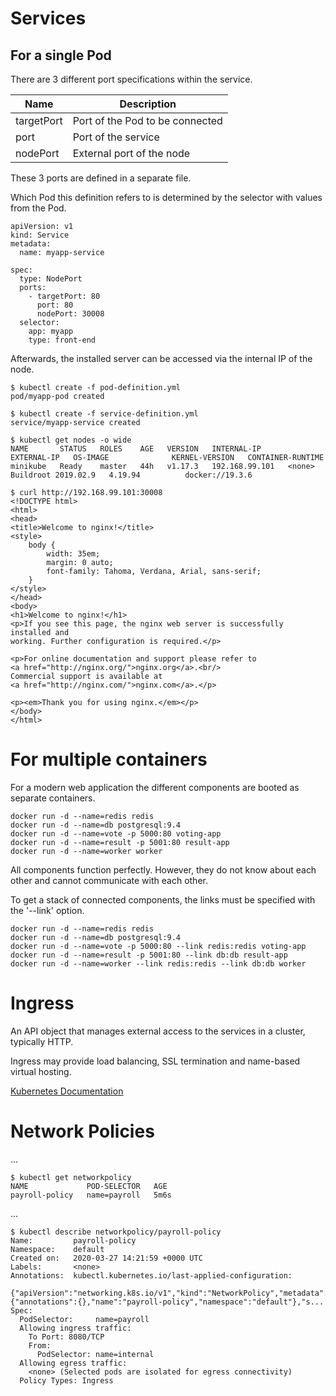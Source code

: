 # Services

## For a single Pod

There are 3 different port specifications within the service.

| Name          | Description                      |
| ------------- | -------------------------------- |
| targetPort    | Port of the Pod to be connected  |
| port          | Port of the service              |
| nodePort      | External port of the node        |

These 3 ports are defined in a separate file.

Which Pod this definition refers to is determined by the selector with values from the Pod.

```
apiVersion: v1
kind: Service
metadata:
  name: myapp-service

spec:
  type: NodePort
  ports:
    - targetPort: 80
      port: 80
      nodePort: 30008
  selector:
    app: myapp
    type: front-end
```

Afterwards, the installed server can be accessed via the internal IP of the node.

```
$ kubectl create -f pod-definition.yml 
pod/myapp-pod created

$ kubectl create -f service-definition.yml
service/myapp-service created

$ kubectl get nodes -o wide
NAME       STATUS   ROLES    AGE   VERSION   INTERNAL-IP      EXTERNAL-IP   OS-IMAGE              KERNEL-VERSION   CONTAINER-RUNTIME
minikube   Ready    master   44h   v1.17.3   192.168.99.101   <none>        Buildroot 2019.02.9   4.19.94          docker://19.3.6

$ curl http://192.168.99.101:30008
<!DOCTYPE html>
<html>
<head>
<title>Welcome to nginx!</title>
<style>
    body {
        width: 35em;
        margin: 0 auto;
        font-family: Tahoma, Verdana, Arial, sans-serif;
    }
</style>
</head>
<body>
<h1>Welcome to nginx!</h1>
<p>If you see this page, the nginx web server is successfully installed and
working. Further configuration is required.</p>

<p>For online documentation and support please refer to
<a href="http://nginx.org/">nginx.org</a>.<br/>
Commercial support is available at
<a href="http://nginx.com/">nginx.com</a>.</p>

<p><em>Thank you for using nginx.</em></p>
</body>
</html>
```

# For multiple containers

For a modern web application the different components are booted as separate containers.

```
docker run -d --name=redis redis
docker run -d --name=db postgresql:9.4
docker run -d --name=vote -p 5000:80 voting-app
docker run -d --name=result -p 5001:80 result-app
docker run -d --name=worker worker
```

All components function perfectly. However, they do not know about each other and cannot communicate with each other.

To get a stack of connected components, the links must be specified with the '--link' option.

```
docker run -d --name=redis redis
docker run -d --name=db postgresql:9.4
docker run -d --name=vote -p 5000:80 --link redis:redis voting-app
docker run -d --name=result -p 5001:80 --link db:db result-app
docker run -d --name=worker --link redis:redis --link db:db worker
```

# Ingress

An API object that manages external access to the services in a cluster, typically HTTP.

Ingress may provide load balancing, SSL termination and name-based virtual hosting.

[Kubernetes Documentation](https://kubernetes.io/docs/concepts/services-networking/ingress/)

# Network Policies

...

```
$ kubectl get networkpolicy
NAME             POD-SELECTOR   AGE
payroll-policy   name=payroll   5m6s
```

...

```
$ kubectl describe networkpolicy/payroll-policy
Name:         payroll-policy
Namespace:    default
Created on:   2020-03-27 14:21:59 +0000 UTC
Labels:       <none>
Annotations:  kubectl.kubernetes.io/last-applied-configuration:
                {"apiVersion":"networking.k8s.io/v1","kind":"NetworkPolicy","metadata":{"annotations":{},"name":"payroll-policy","namespace":"default"},"s...
Spec:
  PodSelector:     name=payroll
  Allowing ingress traffic:
    To Port: 8080/TCP
    From:
      PodSelector: name=internal
  Allowing egress traffic:
    <none> (Selected pods are isolated for egress connectivity)
  Policy Types: Ingress
```